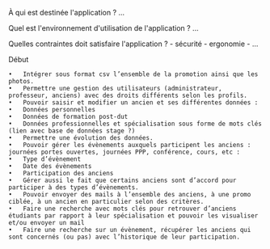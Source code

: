 À qui est destinée l'application ?
	...

Quel est l'environnement d'utilisation de l'application ?
	...

Quelles contraintes doit satisfaire l'application ?
	- sécurité
	- ergonomie
	- ...



Début

	•	Intégrer sous format csv l’ensemble de la promotion ainsi que les photos.
	•	Permettre une gestion des utilisateurs (administrateur, professeur, anciens) avec des droits différents selon les profils.
	•	Pouvoir saisir et modifier un ancien et ses différentes données :
	•	Données personnelles
	•	Données de formation post-dut
	•	Données professionnelles et spécialisation sous forme de mots clés (lien avec base de données stage ?)
	•	Permettre une évolution des données.
	•	Pouvoir gérer les évènements auxquels participent les anciens : journées portes ouvertes, journées PPP, conférence, cours, etc :
	•	Type d’évènement
	•	Date des évènements
	•	Participation des anciens
	•	Gérer aussi le fait que certains anciens sont d’accord pour participer à des types d’évènements.
	•	Pouvoir envoyer des mails à l’ensemble des anciens, à une promo ciblée, à un ancien en particulier selon des critères.
	•	Faire une recherche avec mots clés pour retrouver d’anciens étudiants par rapport à leur spécialisation et pouvoir les visualiser et/ou envoyer un mail 
	•	Faire une recherche sur un évènement, récupérer les anciens qui sont concernés (ou pas) avec l’historique de leur participation.
